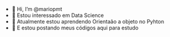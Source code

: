 - 👋 Hi, I’m @mariopmt
- 👀 Estou interessado em Data Science
- 🌱 Atualmente estou aprendendo Orientaão a objeto no Pyhton
- 💞️ E estou postando meus códigos aqui para estudo


<!---
mariopmt/mariopmt is a ✨ special ✨ repository because its `README.md` (this file) appears on your GitHub profile.
You can click the Preview link to take a look at your changes.
--->
